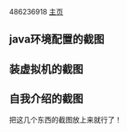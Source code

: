 486236918 <a href="https://github.com/486236918/" target="_blank">主页</a>


## java环境配置的截图

## 装虚拟机的截图

## 自我介绍的截图

把这几个东西的截图放上来就行了！
